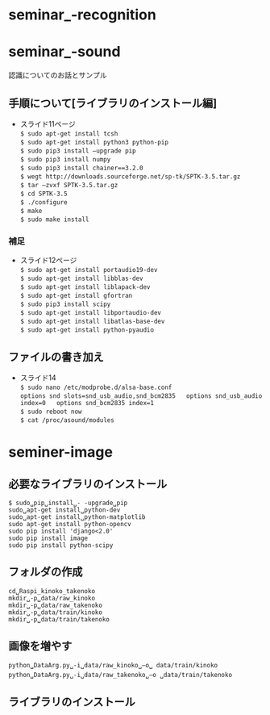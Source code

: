 # seminar_-recognition
# seminar_-sound
認識についてのお話とサンプル
## 手順について[ライブラリのインストール編]
 - スライド11ページ  
`$ sudo apt-get install tcsh`  
`$ sudo apt-get install python3 python-pip`  
`$ sudo pip3 install –upgrade pip`  
`$ sudo pip3 install numpy`  
`$ sudo pip3 install chainer==3.2.0`  
`$ wegt http://downloads.sourceforge.net/sp-tk/SPTK-3.5.tar.gz`  
`$ tar –zvxf SPTK-3.5.tar.gz`  
`$ cd SPTK-3.5`  
`$ ./configure`  
`$ make`  
`$ sudo make install`  
### 補足


 - スライド12ページ  
`$ sudo apt-get install portaudio19-dev`  
`$ sudo apt-get install libblas-dev`  
`$ sudo apt-get install liblapack-dev`  
`$ sudo apt-get install gfortran`  
`$ sudo pip3 install scipy`  
`$ sudo apt-get install libportaudio-dev`  
`$ sudo apt-get install libatlas-base-dev`  
`$ sudo apt-get install python-pyaudio`  

## ファイルの書き加え
 - スライド14  
`$ sudo nano /etc/modprobe.d/alsa-base.conf`  
`options snd slots=snd_usb_audio,snd_bcm2835  
options snd_usb_audio index=0  
options snd_bcm2835 index=1`  
`$ sudo reboot now`  
`$ cat /proc/asound/modules`  

# seminer-image
## 必要なライブラリのインストール
`$ sudo␣pip␣install␣- -upgrade␣pip`  
`sudo␣apt-get install␣python-dev`  
`sudo␣apt-get install␣python-matplotlib`  
`sudo apt-get install python-opencv`  
`sudo pip install 'django<2.0'`    
`sudo pip install image`  
`sudo pip install python-scipy`

## フォルダの作成
`cd␣Raspi_kinoko_takenoko`  
`mkdir␣-p␣data/raw_kinoko`  
`mkdir␣-p␣data/raw_takenoko`  
`mkdir␣-p␣data/train/kinoko`  
`mkdir␣-p␣data/train/takenoko`  

## 画像を増やす
`python␣DataArg.py␣-i␣data/raw_kinoko␣–o␣ data/train/kinoko`  
`python␣DataArg.py␣-i␣data/raw_takenoko␣–o ␣data/train/takenoko`　　  

## ライブラリのインストール

 
